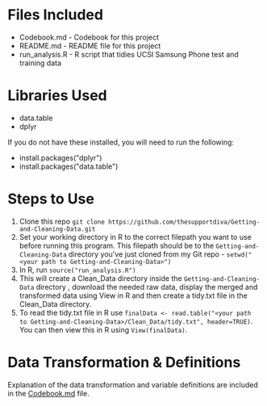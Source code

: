 Files Included
=======================
- Codebook.md - Codebook for this project
- README.md - README file for this project
- run_analysis.R - R script that tidies UCSI Samsung Phone test and training data

Libraries Used
=======================
- data.table
- dplyr

If you do not have these installed, you will need to run the following:
- install.packages("dplyr")
- install.packages("data.table")

Steps to Use
=======================
1. Clone this repo ```git clone https://github.com/thesupportdiva/Getting-and-Cleaning-Data.git```
2. Set your working directory in R to the correct filepath you want to use before running this program. This filepath should be to the ```Getting-and-Cleaning-Data``` directory you've just cloned from my Git repo - ```setwd("<your path to Getting-and-Cleaning-Data>")```
2. In R, run ```source("run_analysis.R")```
3. This will create a Clean_Data directory inside the ```Getting-and-Cleaning-Data``` directory , download the needed raw data, display the merged and transformed data using View in R and then create a tidy.txt file in the Clean_Data directory. 
4. To read the tidy.txt file in R use ```finalData <- read.table("<your path  to Getting-and-Cleaning-Data>/Clean_Data/tidy.txt", header=TRUE)```.  You can then view this in R using ```View(finalData)```.

Data Transformation & Definitions
=======================
Explanation of the data transformation and variable definitions are included in the <a href="https://github.com/thesupportdiva/Getting-and-Cleaning-Data/blob/master/Codebook.md">Codebook.md</a> file.
